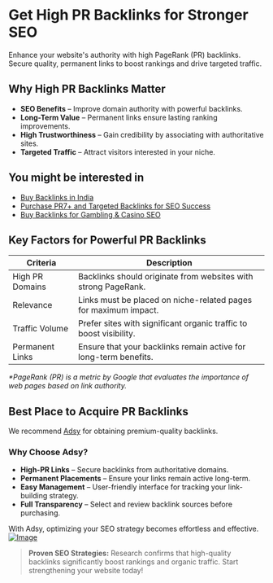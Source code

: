# Get High PR Backlinks for Stronger SEO

Enhance your website's authority with high PageRank (PR) backlinks. Secure quality, permanent links to boost rankings and drive targeted traffic.

## Why High PR Backlinks Matter

- **SEO Benefits** – Improve domain authority with powerful backlinks.
- **Long-Term Value** – Permanent links ensure lasting ranking improvements.
- **High Trustworthiness** – Gain credibility by associating with authoritative sites.
- **Targeted Traffic** – Attract visitors interested in your niche.

## You might be interested in 
- [Buy Backlinks in India](https://github.com/Analyst-Reviewer/Buy-Backlinks-in-India)
- [Purchase PR7+ and Targeted Backlinks for SEO Success](https://github.com/Analyst-Reviewer/Purchase-PR7-and-Targeted-Backlinks-for-SEO-Success)
- [Buy Backlinks for Gambling & Casino SEO](https://github.com/Analyst-Reviewer/buy-backlinks-for-gambling)
## Key Factors for Powerful PR Backlinks
<table>
    <thead>
        <tr>
            <th>Criteria</th>
            <th>Description</th>
        </tr>
    </thead>
    <tbody>
        <tr>
            <td>High PR Domains</td>
            <td>Backlinks should originate from websites with strong PageRank.</td>
        </tr>
        <tr>
            <td>Relevance</td>
            <td>Links must be placed on niche-related pages for maximum impact.</td>
        </tr>
        <tr>
            <td>Traffic Volume</td>
            <td>Prefer sites with significant organic traffic to boost visibility.</td>
        </tr>
        <tr>
            <td>Permanent Links</td>
            <td>Ensure that your backlinks remain active for long-term benefits.</td>
        </tr>
    </tbody>
</table>

<p></p><em>*PageRank (PR) is a metric by Google that evaluates the importance of web pages based on link authority.</em></p>

## Best Place to Acquire PR Backlinks

We recommend [Adsy](https://ref.adsy.com/?ref=referral&ref_type=direct&ref_id=jcckfooeo3etdkvh&ref_item=3) for obtaining premium-quality backlinks. 

### Why Choose Adsy?

- **High-PR Links** – Secure backlinks from authoritative domains.
- **Permanent Placements** – Ensure your links remain active long-term.
- **Easy Management** – User-friendly interface for tracking your link-building strategy.
- **Full Transparency** – Select and review backlink sources before purchasing.

With Adsy, optimizing your SEO strategy becomes effortless and effective.
<a href="https://github.com/user-attachments/assets/42e388b5-501b-4d29-a592-80170ccba0ed">
    <img src="https://github.com/user-attachments/assets/42e388b5-501b-4d29-a592-80170ccba0ed" alt="Image">
</a>

> **Proven SEO Strategies:** Research confirms that high-quality backlinks significantly boost rankings and organic traffic. Start strengthening your website today!
